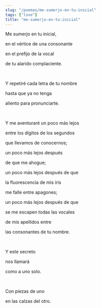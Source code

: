 ```yaml
---
slug: "/poemas/me-sumerjo-en-tu-inicial"
tags: ["love"]
title: "me-sumerjo-en-tu-inicial"
---
```

Me sumerjo en tu inicial,

en el vértice de una consonante

en el prefijo de la vocal

de tu alarido complaciente.

&nbsp;

Y repetiré cada letra de tu nombre

hasta que ya no tenga

aliento para pronunciarte.

&nbsp;

Y me aventuraré un poco más lejos

entre los dígitos de los segundos

que llevamos de conocernos;

un poco más lejos después

de que me ahogue;

un poco más lejos después de que

la fluorescencia de mis iris

me falle entre apagones;

un poco más lejos después de que

se me escapen todas las vocales

de mis apellidos entre

las consonantes de tu nombre.

&nbsp;

Y este secreto

nos llamará

como a uno solo.

&nbsp;

Con piezas de uno

en las calzas del otro.